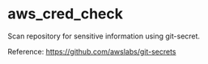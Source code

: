 # aws_cred_check
Scan repository for sensitive information using git-secret.

Reference:
https://github.com/awslabs/git-secrets
